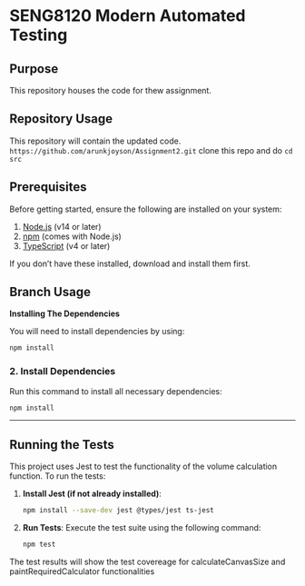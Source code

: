 # SENG8120 Modern Automated Testing 

## Purpose

This repository houses the code for thew assignment.

## Repository Usage

This repository will contain the updated  code.
``` https://github.com/arunkjoyson/Assignment2.git ``` 
clone this repo and do 
``` cd src ```


## Prerequisites

Before getting started, ensure the following are installed on your system:
1. [Node.js](https://nodejs.org/) (v14 or later)
2. [npm](https://www.npmjs.com/) (comes with Node.js)
3. [TypeScript](https://www.typescriptlang.org/) (v4 or later)

If you don’t have these installed, download and install them first.

## Branch Usage

**Installing The Dependencies**

You will need to install dependencies by using:

```bash
npm install
```

### 2. Install Dependencies
Run this command to install all necessary dependencies:
```bash
npm install
```


---

## Running the Tests

This project uses Jest to test the functionality of the volume calculation function. To run the tests:

1. **Install Jest (if not already installed)**:
   ```bash
   npm install --save-dev jest @types/jest ts-jest
   ```

2. **Run Tests**:
   Execute the test suite using the following command:
   ```bash
   npm test
   ```

The test results will show the test covereage for calculateCanvasSize and paintRequiredCalculator functionalities
